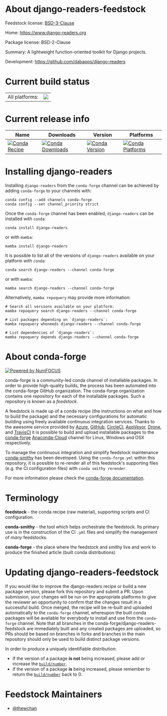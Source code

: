 About django-readers-feedstock
==============================

Feedstock license: [BSD-3-Clause](https://github.com/conda-forge/django-readers-feedstock/blob/main/LICENSE.txt)

Home: https://www.django-readers.org

Package license: BSD-2-Clause

Summary: A lightweight function-oriented toolkit for Django projects.

Development: https://github.com/dabapps/django-readers

Current build status
====================


<table><tr><td>All platforms:</td>
    <td>
      <a href="https://dev.azure.com/conda-forge/feedstock-builds/_build/latest?definitionId=16800&branchName=main">
        <img src="https://dev.azure.com/conda-forge/feedstock-builds/_apis/build/status/django-readers-feedstock?branchName=main">
      </a>
    </td>
  </tr>
</table>

Current release info
====================

| Name | Downloads | Version | Platforms |
| --- | --- | --- | --- |
| [![Conda Recipe](https://img.shields.io/badge/recipe-django--readers-green.svg)](https://anaconda.org/conda-forge/django-readers) | [![Conda Downloads](https://img.shields.io/conda/dn/conda-forge/django-readers.svg)](https://anaconda.org/conda-forge/django-readers) | [![Conda Version](https://img.shields.io/conda/vn/conda-forge/django-readers.svg)](https://anaconda.org/conda-forge/django-readers) | [![Conda Platforms](https://img.shields.io/conda/pn/conda-forge/django-readers.svg)](https://anaconda.org/conda-forge/django-readers) |

Installing django-readers
=========================

Installing `django-readers` from the `conda-forge` channel can be achieved by adding `conda-forge` to your channels with:

```
conda config --add channels conda-forge
conda config --set channel_priority strict
```

Once the `conda-forge` channel has been enabled, `django-readers` can be installed with `conda`:

```
conda install django-readers
```

or with `mamba`:

```
mamba install django-readers
```

It is possible to list all of the versions of `django-readers` available on your platform with `conda`:

```
conda search django-readers --channel conda-forge
```

or with `mamba`:

```
mamba search django-readers --channel conda-forge
```

Alternatively, `mamba repoquery` may provide more information:

```
# Search all versions available on your platform:
mamba repoquery search django-readers --channel conda-forge

# List packages depending on `django-readers`:
mamba repoquery whoneeds django-readers --channel conda-forge

# List dependencies of `django-readers`:
mamba repoquery depends django-readers --channel conda-forge
```


About conda-forge
=================

[![Powered by
NumFOCUS](https://img.shields.io/badge/powered%20by-NumFOCUS-orange.svg?style=flat&colorA=E1523D&colorB=007D8A)](https://numfocus.org)

conda-forge is a community-led conda channel of installable packages.
In order to provide high-quality builds, the process has been automated into the
conda-forge GitHub organization. The conda-forge organization contains one repository
for each of the installable packages. Such a repository is known as a *feedstock*.

A feedstock is made up of a conda recipe (the instructions on what and how to build
the package) and the necessary configurations for automatic building using freely
available continuous integration services. Thanks to the awesome service provided by
[Azure](https://azure.microsoft.com/en-us/services/devops/), [GitHub](https://github.com/),
[CircleCI](https://circleci.com/), [AppVeyor](https://www.appveyor.com/),
[Drone](https://cloud.drone.io/welcome), and [TravisCI](https://travis-ci.com/)
it is possible to build and upload installable packages to the
[conda-forge](https://anaconda.org/conda-forge) [Anaconda-Cloud](https://anaconda.org/)
channel for Linux, Windows and OSX respectively.

To manage the continuous integration and simplify feedstock maintenance
[conda-smithy](https://github.com/conda-forge/conda-smithy) has been developed.
Using the ``conda-forge.yml`` within this repository, it is possible to re-render all of
this feedstock's supporting files (e.g. the CI configuration files) with ``conda smithy rerender``.

For more information please check the [conda-forge documentation](https://conda-forge.org/docs/).

Terminology
===========

**feedstock** - the conda recipe (raw material), supporting scripts and CI configuration.

**conda-smithy** - the tool which helps orchestrate the feedstock.
                   Its primary use is in the construction of the CI ``.yml`` files
                   and simplify the management of *many* feedstocks.

**conda-forge** - the place where the feedstock and smithy live and work to
                  produce the finished article (built conda distributions)


Updating django-readers-feedstock
=================================

If you would like to improve the django-readers recipe or build a new
package version, please fork this repository and submit a PR. Upon submission,
your changes will be run on the appropriate platforms to give the reviewer an
opportunity to confirm that the changes result in a successful build. Once
merged, the recipe will be re-built and uploaded automatically to the
`conda-forge` channel, whereupon the built conda packages will be available for
everybody to install and use from the `conda-forge` channel.
Note that all branches in the conda-forge/django-readers-feedstock are
immediately built and any created packages are uploaded, so PRs should be based
on branches in forks and branches in the main repository should only be used to
build distinct package versions.

In order to produce a uniquely identifiable distribution:
 * If the version of a package **is not** being increased, please add or increase
   the [``build/number``](https://docs.conda.io/projects/conda-build/en/latest/resources/define-metadata.html#build-number-and-string).
 * If the version of a package **is** being increased, please remember to return
   the [``build/number``](https://docs.conda.io/projects/conda-build/en/latest/resources/define-metadata.html#build-number-and-string)
   back to 0.

Feedstock Maintainers
=====================

* [@thewchan](https://github.com/thewchan/)

